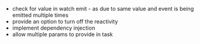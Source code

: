 * check for value in watch emit - as due to same value and event is being emitted multiple times
* provide an option to turn off the reactivity
* implement dependency injection
* allow multiple params to provide in task